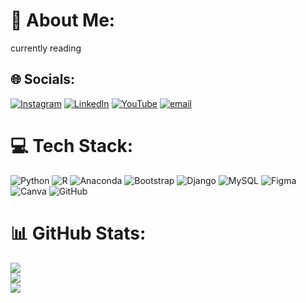 # 💫 About Me:
currently reading <br>


## 🌐 Socials:
[![Instagram](https://img.shields.io/badge/Instagram-%23E4405F.svg?logo=Instagram&logoColor=white)](https://instagram.com/azmiiw._) [![LinkedIn](https://img.shields.io/badge/LinkedIn-%230077B5.svg?logo=linkedin&logoColor=white)](https://linkedin.com/in/azmi-nadhifah-khalishah) [![YouTube](https://img.shields.io/badge/YouTube-%23FF0000.svg?logo=YouTube&logoColor=white)](https://youtube.com/@ankhalishah01) [![email](https://img.shields.io/badge/Email-D14836?logo=gmail&logoColor=white)](mailto:ankhalishah01@gmail,com) 

# 💻 Tech Stack:
![Python](https://img.shields.io/badge/python-3670A0?style=for-the-badge&logo=python&logoColor=ffdd54) ![R](https://img.shields.io/badge/r-%23276DC3.svg?style=for-the-badge&logo=r&logoColor=white) ![Anaconda](https://img.shields.io/badge/Anaconda-%2344A833.svg?style=for-the-badge&logo=anaconda&logoColor=white) ![Bootstrap](https://img.shields.io/badge/bootstrap-%238511FA.svg?style=for-the-badge&logo=bootstrap&logoColor=white) ![Django](https://img.shields.io/badge/django-%23092E20.svg?style=for-the-badge&logo=django&logoColor=white) ![MySQL](https://img.shields.io/badge/mysql-4479A1.svg?style=for-the-badge&logo=mysql&logoColor=white) ![Figma](https://img.shields.io/badge/figma-%23F24E1E.svg?style=for-the-badge&logo=figma&logoColor=white) ![Canva](https://img.shields.io/badge/Canva-%2300C4CC.svg?style=for-the-badge&logo=Canva&logoColor=white) ![GitHub](https://img.shields.io/badge/github-%23121011.svg?style=for-the-badge&logo=github&logoColor=white)
# 📊 GitHub Stats:
![](https://github-readme-stats.vercel.app/api?username=ankhalishah01&theme=dark&hide_border=false&include_all_commits=false&count_private=false)<br/>
![](https://nirzak-streak-stats.vercel.app/?user=ankhalishah01&theme=dark&hide_border=false)<br/>
![](https://github-readme-stats.vercel.app/api/top-langs/?username=ankhalishah01&theme=dark&hide_border=false&include_all_commits=false&count_private=false&layout=compact)

<!-- Proudly created with GPRM ( https://gprm.itsvg.in ) -->
